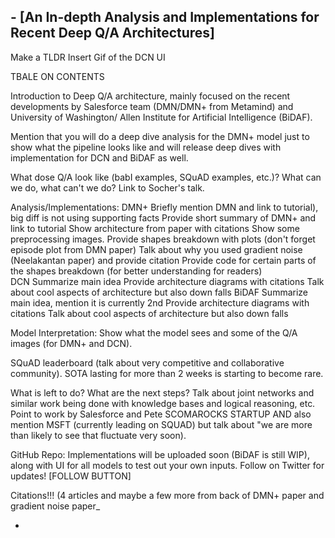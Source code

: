 ## - [An In-depth Analysis and Implementations for Recent Deep Q/A Architectures]

Make  a TLDR
Insert Gif of the DCN UI

TBALE ON CONTENTS


Introduction to Deep Q/A architecture, mainly focused on the recent developments by Salesforce team (DMN/DMN+ from Metamind) and University of Washington/ Allen Institute for Artificial Intelligence (BiDAF). 

Mention that you will do a deep dive analysis for the DMN+ model just to show what the pipeline looks like and will release deep dives with implementation for DCN and BiDAF as well.

What dose Q/A look like (babI examples, SQuAD examples, etc.)? What can we do, what can't we do? Link to Socher's talk.

Analysis/Implementations:
DMN+ 
	   Briefly mention DMN and link to tutorial), big diff is not using supporting facts
	   Provide short summary of DMN+ and link to tutorial
	   Show architecture from paper with citations
	   Show some preprocessing images.
	   Provide shapes breakdown with plots (don't forget episode plot from DMN paper)
	   Talk about why you used gradient noise (Neelakantan paper) and provide citation
	   Provide code for certain parts of the shapes breakdown (for better understanding for readers)   
DCN
	Summarize main idea
	Provide architecture diagrams with citations
	Talk about cool aspects of architecture but also down falls
BiDAF
	Summarize main idea, mention it is currently 2nd
	Provide architecture diagrams with citations
	Talk about cool aspects of architecture but also down falls
	
Model Interpretation:
	Show what the model sees and some of the Q/A images (for DMN+ and DCN).

SQuAD leaderboard (talk about very competitive and collaborative community). SOTA lasting for more than 2 weeks is starting to become rare.

What is left to do? What are the next steps? Talk about joint networks and similar work being done with knowledge bases and logical reasoning, etc. Point to work by Salesforce and Pete SCOMAROCKS STARTUP  AND also mention MSFT (currently leading on SQUAD) but talk about "we are more than likely to see that fluctuate very soon). 

GitHub Repo: Implementations will be uploaded soon (BiDAF is still WIP), along with UI for all models to test out your own inputs. Follow on
Twitter for updates! [FOLLOW BUTTON]

Citations!!! (4 articles and maybe a few more from back of DMN+ paper and gradient noise paper_



- 



